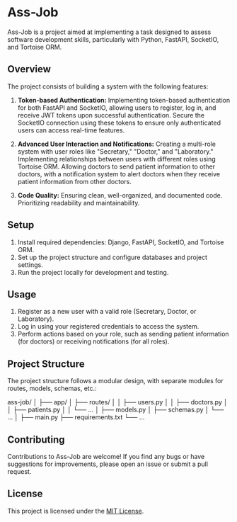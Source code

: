 # Ass-Job

Ass-Job is a project aimed at implementing a task designed to assess software development skills, particularly with Python, FastAPI, SocketIO, and Tortoise ORM.

## Overview

The project consists of building a system with the following features:

1. **Token-based Authentication:** Implementing token-based authentication for both FastAPI and SocketIO, allowing users to register, log in, and receive JWT tokens upon successful authentication. Secure the SocketIO connection using these tokens to ensure only authenticated users can access real-time features.

2. **Advanced User Interaction and Notifications:** Creating a multi-role system with user roles like "Secretary," "Doctor," and "Laboratory." Implementing relationships between users with different roles using Tortoise ORM. Allowing doctors to send patient information to other doctors, with a notification system to alert doctors when they receive patient information from other doctors.

3. **Code Quality:** Ensuring clean, well-organized, and documented code. Prioritizing readability and maintainability.

## Setup

1. Install required dependencies: Django, FastAPI, SocketIO, and Tortoise ORM.
2. Set up the project structure and configure databases and project settings.
3. Run the project locally for development and testing.

## Usage

1. Register as a new user with a valid role (Secretary, Doctor, or Laboratory).
2. Log in using your registered credentials to access the system.
3. Perform actions based on your role, such as sending patient information (for doctors) or receiving notifications (for all roles).

## Project Structure

The project structure follows a modular design, with separate modules for routes, models, schemas, etc.:

ass-job/
│
├── app/
│   ├── routes/
│   │   ├── users.py
│   │   ├── doctors.py
│   │   ├── patients.py
│   │   └── ...
│   ├── models.py
│   ├── schemas.py
│   └── ...
│
├── main.py
├── requirements.txt
└── ...

## Contributing

Contributions to Ass-Job are welcome! If you find any bugs or have suggestions for improvements, please open an issue or submit a pull request.

## License

This project is licensed under the [MIT License](LICENSE).
